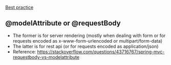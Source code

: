 [Best practice](https://github.com/nttung1211/spring-boot-microservices-best-practices)

## @modelAttribute or @requestBody
* The former is for server rendering (mostly when dealing with form or for requests encoded as x-www-form-urlencoded or multipart/form-data)
* The latter is for rest api (or for requests encoded as application/json)
* Reference: https://stackoverflow.com/questions/43716767/spring-mvc-requestbody-vs-modelattribute
